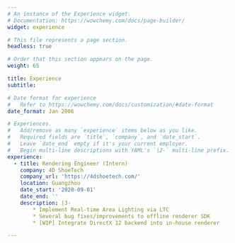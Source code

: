 ```yaml
---
# An instance of the Experience widget.
# Documentation: https://wowchemy.com/docs/page-builder/
widget: experience

# This file represents a page section.
headless: true

# Order that this section appears on the page.
weight: 65

title: Experience
subtitle:

# Date format for experience
#   Refer to https://wowchemy.com/docs/customization/#date-format
date_format: Jan 2006

# Experiences.
#   Add/remove as many `experience` items below as you like.
#   Required fields are `title`, `company`, and `date_start`.
#   Leave `date_end` empty if it's your current employer.
#   Begin multi-line descriptions with YAML's `|2-` multi-line prefix.
experience:
  - title: Rendering Engineer (Intern)
    company: 4D ShoeTech
    company_url: 'https://4dshoetech.com/'
    location: Guangzhou
    date_start: '2020-09-01'
    date_end: ''
    description: |3-
        * Implement Real-time Area Lighting via LTC
        * Several bug fixes/improvements to offline renderer SDK
        * [WIP] Integrate DirectX 12 backend into in-house renderer

---
```

